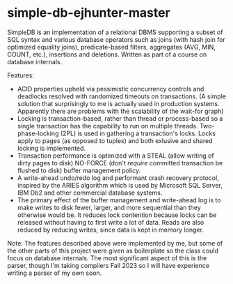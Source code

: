 # simple-db-ejhunter-master
SimpleDB is an implementation of a relational DBMS supporting a subset of SQL syntax and various database operators such as joins (with hash join for optimized equality joins), predicate-based filters, aggregates (AVG, MIN, COUNT, etc.), insertions and deletions. Written as part of a course on database internals.

Features:
- ACID properties upheld via pessimistic concurrency controls and deadlocks resolved with randomized timeouts on transactions. (A simple solution that surprisingly to me is actually used in production systems. Apparently there are problems with the scalability of the wait-for graph)
- Locking is transaction-based, rather than thread or process-based so a single transaction has the capability to run on multiple threads. Two-phase-locking (2PL) is used in gathering a transaction's locks. Locks apply to pages (as opposed to tuples) and both exlusive and shared locking is implemented.
- Transaction performance is optimized with a STEAL (allow writing of dirty pages to disk) NO-FORCE (don't _require_ committed transaction be flushed to disk) buffer management policy.
- A write-ahead undo/redo log and performant crash recovery protocol, inspired by the ARIES algorithm which is used by Microsoft SQL Server, IBM Db2 and other commercial database systems.
- The primary effect of the buffer management and write-ahead log is to make writes to disk fewer, larger, and more sequential than they otherwise would be. It reduces lock contention because locks can be released without having to first write a lot of data. Reads are also reduced by reducing writes, since data is kept in memory longer.

Note:
The features described above were implemented by me, but some of the other parts of this project were given as boilerplate so the class could focus on database internals. The most significant aspect of this is the parser, though I'm taking compilers Fall 2023 so I will have experience writing a parser of my own soon.

